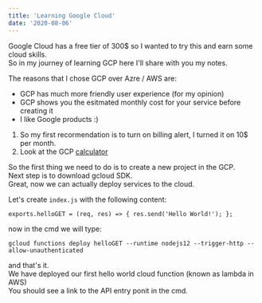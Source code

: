 ```yaml
---
title: 'Learning Google Cloud'
date: '2020-08-06'
---
```


Google Cloud has a free tier of 300$ so I wanted to try this and earn some cloud skills.   
So in my journey of learning GCP here I'll share with you my notes.  

The reasons that I chose GCP over Azre / AWS are:
* GCP has much more friendly user experience (for my opinion)
* GCP shows you the esitmated monthly cost for your service before creating it
* I like Google products :) 

1.  So my first recormendation is to turn on billing alert, I turned it on 10$ per month.
2.  Look at the GCP [calculator](https://cloud.google.com/products/calculator)



So the first thing we need to do is to create a new project in the GCP.   
Next step is  to download gcloud SDK.  
Great, now we can actually deploy services to the cloud.

Let's create `index.js`  with the following content:

`
exports.helloGET = (req, res) => {
    res.send('Hello World!');
};
`

now in the cmd we will type:

`gcloud functions deploy helloGET --runtime nodejs12 --trigger-http --allow-unauthenticated`

and that's it.  
We have deployed our first hello world cloud function (known as lambda in AWS)  
You should see a link to the API entry ponit in the cmd.
